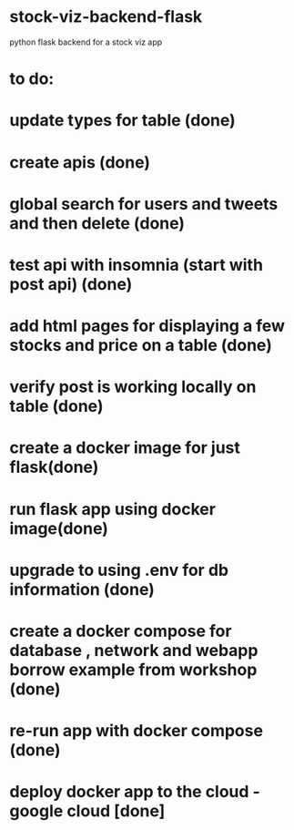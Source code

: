 # stock-viz-backend-flask
python flask backend for a stock viz app


# to do:
# update types for table (done)
# create apis (done)
# global search for users and tweets and then delete (done)
# test api with insomnia (start with post api) (done)
# add html pages for displaying a few stocks and price on a table (done)
# verify post is working locally on table (done)
# create a docker image for just flask(done)
# run flask app using docker image(done)
# upgrade to using .env for db information (done)
# create a docker compose for database , network and webapp borrow example from workshop (done)
# re-run app with docker compose (done)
# deploy docker app to the cloud - google cloud [done]

